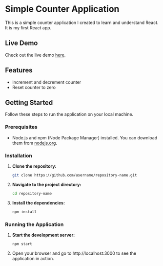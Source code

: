 # Simple Counter Application

This is a simple counter application I created to learn and understand React. It is my first React app.

## Live Demo

Check out the live demo [here](https://krunalvasava13.github.io/React-Counter-App/).

## Features

- Increment and decrement counter
- Reset counter to zero

## Getting Started

Follow these steps to run the application on your local machine.

### Prerequisites

- Node.js and npm (Node Package Manager) installed. You can download them from [nodejs.org](https://nodejs.org/).

### Installation

1. **Clone the repository:**
   ```bash
   git clone https://github.com/username/repository-name.git

2. **Navigate to the project directory:**
   ```bash
   cd repository-name
   
3. **Install the dependencies:**
   ```bash
   npm install

### Running the Application

1. **Start the development server:**
   ```bash
   npm start
2. Open your browser and go to http://localhost:3000 to see the application in action.
